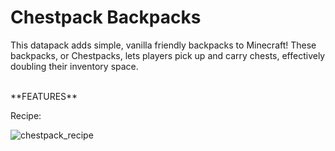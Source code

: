 # Chestpack Backpacks

This datapack adds simple, vanilla friendly backpacks to Minecraft! These backpacks, or Chestpacks, lets players pick up and carry chests, effectively doubling their inventory space.

<br/>
**FEATURES**

Recipe: 


![chestpack_recipe](https://github.com/user-attachments/assets/90fc5e36-4568-4bd2-b30c-4a9b70aa9f10)
